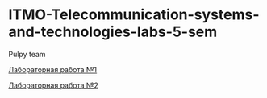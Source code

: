 # ITMO-Telecommunication-systems-and-technologies-labs-5-sem

Pulpy team

[Лабораторная работа №1](https://docs.google.com/document/d/1A1GO8wgyJ-DPtGFiXrZLx94nsthbk49HXsZQKUa_xfk/edit?usp=sharing)

[Лабораторная работа №2](https://docs.google.com/document/d/1yBAjXJo9LpK6gRNAyqZGwuq_SlzEaYFZsbfGpG_W9_s/edit)
